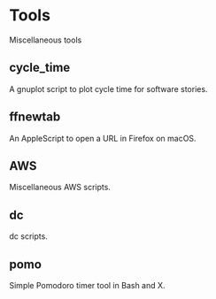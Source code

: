 # Tools
Miscellaneous tools

## cycle_time

A gnuplot script to plot cycle time for software stories.

## ffnewtab

An AppleScript to open a URL in Firefox on macOS.

## AWS

Miscellaneous AWS scripts.

## dc

dc scripts.

## pomo

Simple Pomodoro timer tool in Bash and X.
